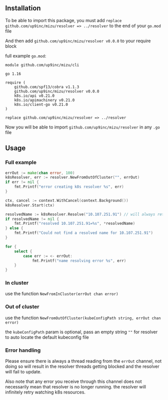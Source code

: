 ## Installation
To be able to import this package, you must add `replace github.com/up9inc/mizu/resolver => ../resolver` to the end of your `go.mod` file 

And then add `github.com/up9inc/mizu/resolver v0.0.0` to your require block

full example `go.mod`:

```
module github.com/up9inc/mizu/cli

go 1.16

require (
	github.com/spf13/cobra v1.1.3
	github.com/up9inc/mizu/resolver v0.0.0
	k8s.io/api v0.21.0
	k8s.io/apimachinery v0.21.0
	k8s.io/client-go v0.21.0
)

replace github.com/up9inc/mizu/resolver => ../resolver
```

Now you will be able to import `github.com/up9inc/mizu/resolver` in any `.go` file

## Usage

### Full example
``` go
errOut := make(chan error, 100)
k8sResolver, err := resolver.NewFromOutOfCluster("", errOut)
if err != nil {
    fmt.Printf("error creating k8s resolver %s", err)
}

ctx, cancel := context.WithCancel(context.Background())
k8sResolver.Start(ctx)

resolvedName := k8sResolver.Resolve("10.107.251.91") // will always return `nil` in real scenarios as the internal map takes a moment to populate after `Start` is called
if resolvedName != nil {
    fmt.Printf("resolved 10.107.251.91=%s", *resolvedName)
} else {
    fmt.Printf("Could not find a resolved name for 10.107.251.91")
}

for {
    select {
        case err := <- errOut:
            fmt.Printf("name resolving error %s", err)
    }
}
```

### In cluster
use the function `NewFromInCluster(errOut chan error)`

### Out of cluster
use the function `NewFromOutOfCluster(kubeConfigPath string, errOut chan error)`

the `kubeConfigPath` param is optional, pass an empty string `""` for resolver to auto locate the default kubeconfig file

### Error handling
Please ensure there is always a thread reading from the `errOut` channel, not doing so will result in the resolver threads getting blocked and the resolver will fail to update.

Also note that any error you receive through this channel does not necessarily mean that resolver is no longer running. the resolver will infinitely retry watching k8s resources.


